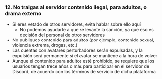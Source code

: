 ### 12. No traigas al servidor contenido ilegal, para adultos, o drama externo

- Si eres vetado de otros servidores, evita hablar sobre ello aquí
    - No podemos ayudarte a que se levante la sanción, ya que eso es decisión del personal de otros servidores
- No publiques contenido para adultos (por ejemplo, contenido sexual, violencia extrema, drogas, etc.)
- Las cuentas con avatares perturbadores serán expulsadas, y la expulsión será permanente si el avatar se mantiene a la hora de volver
- Aunque el contenido para adultos esté prohibido, se requiere que los usuarios tengan trece años o más para participar en el servidor de Discord, de acuerdo con los términos de servicio de dicha plataforma
